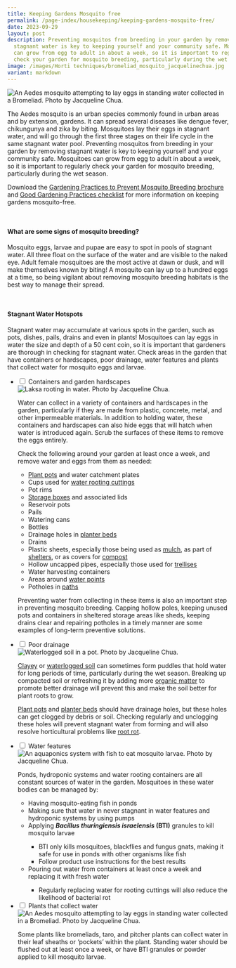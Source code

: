 ```yaml
---
title: Keeping Gardens Mosquito free
permalink: /page-index/housekeeping/keeping-gardens-mosquito-free/
date: 2023-09-29
layout: post
description: Preventing mosquitos from breeding in your garden by removing
  stagnant water is key to keeping yourself and your community safe. Mosquitoes
  can grow from egg to adult in about a week, so it is important to regularly
  check your garden for mosquito breeding, particularly during the wet season.
image: /images/Horti techniques/bromeliad_mosquito_jacquelinechua.jpg
variant: markdown
---
```

<section>
	<img title="An Aedes mosquito attempting to lay eggs in standing water collected in a Bromeliad. Photo by Jacqueline Chua." src="/images/Horti%20techniques/bromeliad_mosquito_jacquelinechua.jpg">
	<p>The Aedes mosquito is an urban species commonly found in urban areas and by extension, gardens. It can spread several diseases like dengue fever, chikungunya and zika by biting. Mosquitoes lay their eggs in stagnant water, and will go through the first three stages on their life cycle in the same stagnant water pool. Preventing mosquitos from breeding in your garden by removing stagnant water is key to keeping yourself and your community safe. Mosquitoes can grow from egg to adult in about a week, so it is important to regularly check your garden for mosquito breeding, particularly during the wet season.</p>
	<p>Download the <a href="/files/gardening%20practices%20to%20prevent%20mosquito%20breeding%20(readable)-1.pdf">Gardening Practices to Prevent Mosquito Breeding brochure</a> and
 <a href="/files/good%20gardening%20practices.pdf">Good Gardening Practices checklist</a> for more information on keeping gardens mosquito-free.</p>
	<br>
</section>

<section>
	<h4>What are some signs of mosquito breeding?</h4>
	<p>Mosquito eggs, larvae and pupae are easy to spot in pools of stagnant water. All three float on the surface of the water and are visible to the naked eye. Adult female mosquitoes are the most active at dawn or dusk, and will make themselves known by biting! A mosquito can lay up to a hundred eggs at a time, so being vigilant about removing mosquito breeding habitats is the best way to manage their spread.</p>
	<br>
</section>

<section>
	<h4>Stagnant Water Hotspots</h4>
	<p>Stagnant water may accumulate at various spots in the garden, such as pots, dishes, pails, drains and even in plants! Mosquitoes can lay eggs in water the size and depth of a 50 cent coin, so it is important that gardeners are thorough in checking for stagnant water. Check areas in the garden that have containers or hardscapes, poor drainage, water features and plants that collect water for mosquito eggs and larvae.</p>
	<ul class="jekyllcodex_accordion">
		<li><input type="checkbox" id="accordion1">
		<label for="accordion1">Containers and garden hardscapes</label><div>
				<img title="Laksa rooting in water. Photo by Jacqueline Chua." src="/images/Horti%20techniques/WaterRooting_JacChua.jpg">
			<p>Water can collect in a variety of containers and hardscapes in the garden, particularly if they are made from plastic, concrete, metal, and other impermeable materials. In addition to holding water, these containers and hardscapes can also hide eggs that will hatch when water is introduced again. Scrub the surfaces of these items to remove the eggs entirely.</p>
			<p>Check the following around your garden at least once a week, and remove water and eggs from them as needed:</p>
			<ul>
				<li><a href="/page-index/horticulture-techniques/planting-in-containers/">Plant pots</a> and water catchment plates</li>
				<li>Cups used for <a href="/page-index/horticulture-techniques/propagating-by-cuttings/">water rooting cuttings</a></li>
				<li>Pot rims</li>
				<li><a href="/page-index/hardscapes/storage/">Storage boxes</a> and associated lids</li>
				<li>Reservoir pots</li>
				<li>Pails</li>
				<li>Watering cans</li>
				<li>Bottles</li>
				<li>Drainage holes in <a href="/page-index/hardscapes/planter-beds/">planter beds</a></li>
				<li>Drains</li>
				<li>Plastic sheets, especially those being used as <a href="/page-index/horticulture-techniques/mulching/">mulch</a>, as part of <a href="/page-index/hardscapes/shelters/">shelters</a>, or as covers for <a href="/page-index/horticulture-techniques/composting/">compost</a></li>
				<li>Hollow uncapped pipes, especially those used for <a href="/page-index/hardscapes/trellises/">trellises</a></li>
				<li>Water harvesting containers</li>
				<li>Areas around <a href="/page-index/hardscapes/water-points/">water points</a></li>
				<li>Potholes in <a href="/page-index/hardscapes/pathways/">paths</a></li>
			</ul>
			<p>Preventing water from collecting in these items is also an important step in preventing mosquito breeding. Capping hollow poles, keeping unused pots and containers in sheltered storage areas like sheds, keeping drains clear and repairing potholes in a timely manner are some examples of long-term preventive solutions.</p>
		</div></li>
		<li><input type="checkbox" id="accordion2">
		<label for="accordion2">Poor drainage</label><div>
			<img title="Waterlogged soil in a pot. Photo by Jacqueline Chua." src="/images/Horti%20techniques/waterlogging_jacquelinechua.jpg">
			<p><a href="/page-index/horticulture-techniques/soil/">Clayey</a> or <a href="/page-index/plant-problems/waterlogging/">waterlogged soil</a> can sometimes form puddles that hold water for long periods of time, particularly during the wet season. Breaking up compacted soil or refreshing it by adding more <a href="/page-index/horticulture-techniques/soil-amendments/">organic matter</a> to promote better drainage will prevent this and make the soil better for plant roots to grow.</p>
			<p><a href="/page-index/horticulture-techniques/planting-in-containers/">Plant pots</a> and <a href="/page-index/hardscapes/planter-beds/">planter beds</a> should have drainage holes, but these holes can get clogged by debris or soil. Checking regularly and unclogging these holes will prevent stagnant water from forming and will also resolve horticultural problems like <a href="/page-index/plant-problems/root-rot/">root rot</a>.</p>
		</div></li>
		<li><input type="checkbox" id="accordion3">
		<label for="accordion3">Water features</label><div>
			<img title="An aquaponics system with fish to eat mosquito larvae. Photo by Jacqueline Chua." src="/images/Horti%20techniques/Aquaponics_JacChua.jpg">
			<p>Ponds, hydroponic systems and water rooting containers are all constant sources of water in the garden. Mosquitoes in these water bodies can be managed by:</p>
			<ul>
				<li>Having mosquito-eating fish in ponds</li>
				<li>Making sure that water in never stagnant in water features and hydroponic systems by using pumps</li>
				<li>Applying <b><i>Bacillus thuringiensis israelensis</i> (BTI)</b> granules to kill mosquito larvae</li>
					<ul>
						<li>BTI only kills mosquitoes, blackflies and fungus gnats, making it safe for use in ponds with other organisms like fish</li>
						<li>Follow product use instructions for the best results</li>
					</ul>
				<li>Pouring out water from containers at least once a week and replacing it with fresh water</li>
					<ul>
						<li>Regularly replacing water for rooting cuttings will also reduce the likelihood of bacterial rot</li>
					</ul>
			</ul>
		</div></li>
		<li><input type="checkbox" id="accordion4">
		<label for="accordion4">Plants that collect water</label><div>
	<img title="An Aedes mosquito attempting to lay eggs in standing water collected in a Bromeliad. Photo by Jacqueline Chua." src="/images/Horti%20techniques/bromeliad_mosquito_jacquelinechua.jpg">
			<p>Some plants like bromeliads, taro, and pitcher plants can collect water in their leaf sheaths or ‘pockets’ within the plant. Standing water should be flushed out at least once a week, or have BTI granules or powder applied to kill mosquito larvae.</p>
		</div></li>
	</ul>
</section>
